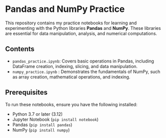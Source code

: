 # Pandas and NumPy Practice
This repository contains my practice notebooks for learning and experimenting with the Python libraries **Pandas** and **NumPy**. These libraries are essential for data manipulation, analysis, and numerical computations.

## Contents
- `pandas_practice.ipynb`: Covers basic operations in Pandas, including DataFrame creation, indexing, slicing, and data manipulation.
- `numpy_practice.ipynb` : Demonstrates the fundamentals of NumPy, such as array creation, mathematical operations, and indexing.

## Prerequisites
To run these notebooks, ensure you have the following installed:
- Python 3.7 or later (3.12)
- Jupyter Notebook (`pip install notebook`)
- Pandas (`pip install pandas`)
- NumPy (`pip install numpy`)
